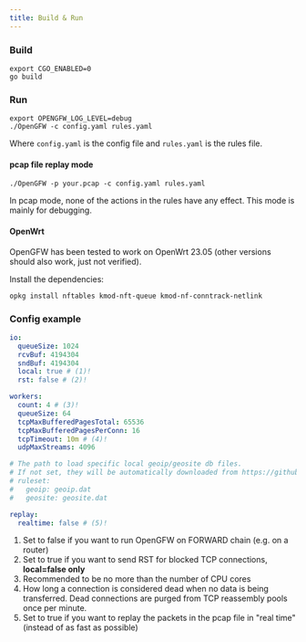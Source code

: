 ```yaml
---
title: Build & Run
---
```


### Build

```shell
export CGO_ENABLED=0
go build
```

### Run

```shell
export OPENGFW_LOG_LEVEL=debug
./OpenGFW -c config.yaml rules.yaml
```

Where `config.yaml` is the config file and `rules.yaml` is the rules file.

#### pcap file replay mode

```shell
./OpenGFW -p your.pcap -c config.yaml rules.yaml
```

In pcap mode, none of the actions in the rules have any effect. This mode is mainly for debugging.

#### OpenWrt

OpenGFW has been tested to work on OpenWrt 23.05 (other versions should also work, just not verified).

Install the dependencies:

```shell
opkg install nftables kmod-nft-queue kmod-nf-conntrack-netlink
```

### Config example

```yaml
io:
  queueSize: 1024
  rcvBuf: 4194304
  sndBuf: 4194304
  local: true # (1)!
  rst: false # (2)!

workers:
  count: 4 # (3)!
  queueSize: 64
  tcpMaxBufferedPagesTotal: 65536
  tcpMaxBufferedPagesPerConn: 16
  tcpTimeout: 10m # (4)!
  udpMaxStreams: 4096

# The path to load specific local geoip/geosite db files.
# If not set, they will be automatically downloaded from https://github.com/Loyalsoldier/v2ray-rules-dat
# ruleset:
#   geoip: geoip.dat
#   geosite: geosite.dat

replay:
  realtime: false # (5)!
```

1. Set to false if you want to run OpenGFW on FORWARD chain (e.g. on a router)
2. Set to true if you want to send RST for blocked TCP connections, **local=false only**
3. Recommended to be no more than the number of CPU cores
4. How long a connection is considered dead when no data is being transferred. Dead connections are purged from TCP reassembly pools once per minute.
5. Set to true if you want to replay the packets in the pcap file in "real time" (instead of as fast as possible)
